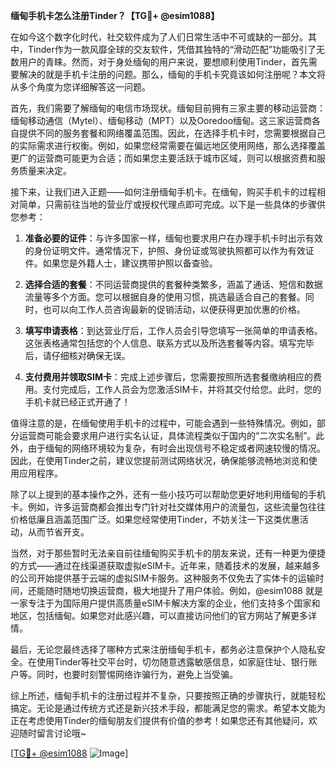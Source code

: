 **缅甸手机卡怎么注册Tinder？【TG💪+ @esim1088】**

在如今这个数字化时代，社交软件成为了人们日常生活中不可或缺的一部分。其中，Tinder作为一款风靡全球的交友软件，凭借其独特的“滑动匹配”功能吸引了无数用户的青睐。然而，对于身处缅甸的用户来说，要想顺利使用Tinder，首先需要解决的就是手机卡注册的问题。那么，缅甸的手机卡究竟该如何注册呢？本文将从多个角度为您详细解答这一问题。

首先，我们需要了解缅甸的电信市场现状。缅甸目前拥有三家主要的移动运营商：缅甸移动通信（Mytel）、缅甸移动（MPT）以及Ooredoo缅甸。这三家运营商各自提供不同的服务套餐和网络覆盖范围。因此，在选择手机卡时，您需要根据自己的实际需求进行权衡。例如，如果您经常需要在偏远地区使用网络，那么选择覆盖更广的运营商可能更为合适；而如果您主要活跃于城市区域，则可以根据资费和服务质量来决定。

接下来，让我们进入正题——如何注册缅甸手机卡。在缅甸，购买手机卡的过程相对简单，只需前往当地的营业厅或授权代理点即可完成。以下是一些具体的步骤供您参考：

1. **准备必要的证件**：与许多国家一样，缅甸也要求用户在办理手机卡时出示有效的身份证明文件。通常情况下，护照、身份证或驾驶执照都可以作为有效证件。如果您是外籍人士，建议携带护照以备查验。
   
2. **选择合适的套餐**：不同运营商提供的套餐种类繁多，涵盖了通话、短信和数据流量等多个方面。您可以根据自身的使用习惯，挑选最适合自己的套餐。同时，也可以向工作人员咨询最新的促销活动，以便获得更加优惠的价格。

3. **填写申请表格**：到达营业厅后，工作人员会引导您填写一张简单的申请表格。这张表格通常包括您的个人信息、联系方式以及所选套餐等内容。填写完毕后，请仔细核对确保无误。

4. **支付费用并领取SIM卡**：完成上述步骤后，您需要按照所选套餐缴纳相应的费用。支付完成后，工作人员会为您激活SIM卡，并将其交付给您。此时，您的手机卡就已经正式开通了！

值得注意的是，在缅甸使用手机卡的过程中，可能会遇到一些特殊情况。例如，部分运营商可能会要求用户进行实名认证，具体流程类似于国内的“二次实名制”。此外，由于缅甸的网络环境较为复杂，有时会出现信号不稳定或者网速较慢的情况。因此，在使用Tinder之前，建议您提前测试网络状况，确保能够流畅地浏览和使用应用程序。

除了以上提到的基本操作之外，还有一些小技巧可以帮助您更好地利用缅甸的手机卡。例如，许多运营商都会推出专门针对社交媒体用户的流量包，这些流量包往往价格低廉且涵盖范围广泛。如果您经常使用Tinder，不妨关注一下这类优惠活动，从而节省开支。

当然，对于那些暂时无法亲自前往缅甸购买手机卡的朋友来说，还有一种更为便捷的方式——通过在线渠道获取虚拟eSIM卡。近年来，随着技术的发展，越来越多的公司开始提供基于云端的虚拟SIM卡服务。这种服务不仅免去了实体卡的运输时间，还能随时随地切换运营商，极大地提升了用户体验。例如，@esim1088 就是一家专注于为国际用户提供高质量eSIM卡解决方案的企业，他们支持多个国家和地区，包括缅甸。如果您对此感兴趣，可以直接访问他们的官方网站了解更多详情。

最后，无论您最终选择了哪种方式来注册缅甸手机卡，都务必注意保护个人隐私安全。在使用Tinder等社交平台时，切勿随意透露敏感信息，如家庭住址、银行账户等。同时，也要时刻警惕网络诈骗行为，避免上当受骗。

综上所述，缅甸手机卡的注册过程并不复杂，只要按照正确的步骤执行，就能轻松搞定。无论是通过传统方式还是新兴技术手段，都能满足您的需求。希望本文能为正在考虑使用Tinder的缅甸朋友们提供有价值的参考！如果您还有其他疑问，欢迎随时留言讨论哦~

[[TG💪+ @esim1088](https://t.me/s/esim1088) ![Image](https://i.postimg.cc/4NQfJmqS/Snipaste-2025-05-13-00-14-12.png)]